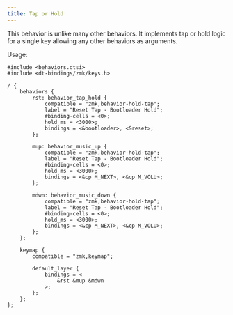 ```yaml
---
title: Tap or Hold
---
```


This behavior is unlike many other behaviors. It implements tap or hold logic for a single key allowing any
other behaviors as arguments.

Usage:
```
#include <behaviors.dtsi>
#include <dt-bindings/zmk/keys.h>

/ {
	behaviors {
		rst: behavior_tap_hold {
			compatible = "zmk,behavior-hold-tap";
			label = "Reset Tap - Bootloader Hold";
			#binding-cells = <0>;
			hold_ms = <3000>;
			bindings = <&bootloader>, <&reset>;
		};

		mup: behavior_music_up {
			compatible = "zmk,behavior-hold-tap";
			label = "Reset Tap - Bootloader Hold";
			#binding-cells = <0>;
			hold_ms = <3000>;
			bindings = <&cp M_NEXT>, <&cp M_VOLU>;
		};
		
		mdwn: behavior_music_down {
			compatible = "zmk,behavior-hold-tap";
			label = "Reset Tap - Bootloader Hold";
			#binding-cells = <0>;
			hold_ms = <3000>;
			bindings = <&cp M_NEXT>, <&cp M_VOLU>;
		};
	};
		
	keymap {
		compatible = "zmk,keymap";

		default_layer {
			bindings = <
	            &rst &mup &mdwn
			>;
		};
	};
};

```